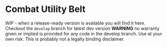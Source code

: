 # Combat Utility Belt
WIP - when a release-ready version is available you will find it here.
Checkout the `develop` branch for latest dev version
**WARNING** no warranty given or implied is provided for any code in the develop branch. Use at your own risk. This is probably not a legally binding disclaimer.

